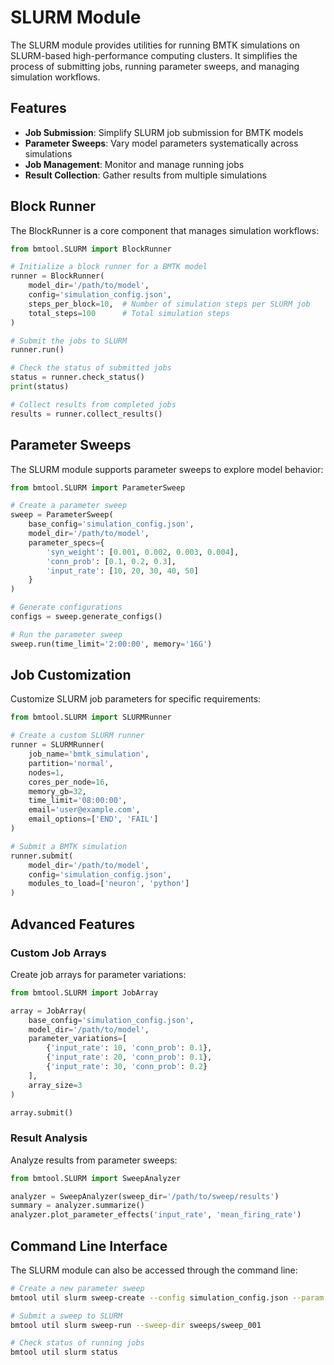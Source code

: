 # SLURM Module

The SLURM module provides utilities for running BMTK simulations on SLURM-based high-performance computing clusters. It simplifies the process of submitting jobs, running parameter sweeps, and managing simulation workflows.

## Features

- **Job Submission**: Simplify SLURM job submission for BMTK models
- **Parameter Sweeps**: Vary model parameters systematically across simulations
- **Job Management**: Monitor and manage running jobs
- **Result Collection**: Gather results from multiple simulations

## Block Runner

The BlockRunner is a core component that manages simulation workflows:

```python
from bmtool.SLURM import BlockRunner

# Initialize a block runner for a BMTK model
runner = BlockRunner(
    model_dir='/path/to/model',
    config='simulation_config.json',
    steps_per_block=10,  # Number of simulation steps per SLURM job
    total_steps=100      # Total simulation steps
)

# Submit the jobs to SLURM
runner.run()

# Check the status of submitted jobs
status = runner.check_status()
print(status)

# Collect results from completed jobs
results = runner.collect_results()
```

## Parameter Sweeps

The SLURM module supports parameter sweeps to explore model behavior:

```python
from bmtool.SLURM import ParameterSweep

# Create a parameter sweep
sweep = ParameterSweep(
    base_config='simulation_config.json',
    model_dir='/path/to/model',
    parameter_specs={
        'syn_weight': [0.001, 0.002, 0.003, 0.004],
        'conn_prob': [0.1, 0.2, 0.3],
        'input_rate': [10, 20, 30, 40, 50]
    }
)

# Generate configurations
configs = sweep.generate_configs()

# Run the parameter sweep
sweep.run(time_limit='2:00:00', memory='16G')
```

## Job Customization

Customize SLURM job parameters for specific requirements:

```python
from bmtool.SLURM import SLURMRunner

# Create a custom SLURM runner
runner = SLURMRunner(
    job_name='bmtk_simulation',
    partition='normal',
    nodes=1,
    cores_per_node=16,
    memory_gb=32,
    time_limit='08:00:00',
    email='user@example.com',
    email_options=['END', 'FAIL']
)

# Submit a BMTK simulation
runner.submit(
    model_dir='/path/to/model',
    config='simulation_config.json',
    modules_to_load=['neuron', 'python']
)
```

## Advanced Features

### Custom Job Arrays

Create job arrays for parameter variations:

```python
from bmtool.SLURM import JobArray

array = JobArray(
    base_config='simulation_config.json',
    model_dir='/path/to/model',
    parameter_variations=[
        {'input_rate': 10, 'conn_prob': 0.1},
        {'input_rate': 20, 'conn_prob': 0.1},
        {'input_rate': 30, 'conn_prob': 0.2}
    ],
    array_size=3
)

array.submit()
```

### Result Analysis

Analyze results from parameter sweeps:

```python
from bmtool.SLURM import SweepAnalyzer

analyzer = SweepAnalyzer(sweep_dir='/path/to/sweep/results')
summary = analyzer.summarize()
analyzer.plot_parameter_effects('input_rate', 'mean_firing_rate')
```

## Command Line Interface

The SLURM module can also be accessed through the command line:

```bash
# Create a new parameter sweep
bmtool util slurm sweep-create --config simulation_config.json --param syn_weight 0.001 0.002 0.003

# Submit a sweep to SLURM
bmtool util slurm sweep-run --sweep-dir sweeps/sweep_001

# Check status of running jobs
bmtool util slurm status
```

